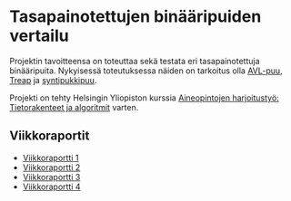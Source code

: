 # Tasapainotettujen binääripuiden vertailu

Projektin tavoitteensa on toteuttaa sekä testata eri tasapainotettuja binääripuita. Nykyisessä toteutuksessa näiden on tarkoitus olla [AVL-puu](https://en.wikipedia.org/wiki/AVL_tree), [Treap](https://en.wikipedia.org/wiki/Treap) ja [syntipukkipuu](https://en.wikipedia.org/wiki/Scapegoat_tree).

Projekti on tehty Helsingin Yliopiston kurssia [Aineopintojen harjoitustyö: Tietorakenteet ja algoritmit](https://github.com/TiraLabra/2018-1) varten.

## Viikkoraportit
* [Viikkoraportti 1](https://github.com/Kalakuh/tiralabra/blob/master/Dokumentaatio/viikkoraportti1.pdf)
* [Viikkoraportti 2](https://github.com/Kalakuh/tiralabra/blob/master/Dokumentaatio/viikkoraportti2.pdf)
* [Viikkoraportti 3](https://github.com/Kalakuh/tiralabra/blob/master/Dokumentaatio/viikkoraportti3.pdf)
* [Viikkoraportti 4](https://github.com/Kalakuh/tiralabra/blob/master/Dokumentaatio/viikkoraportti4.pdf)
